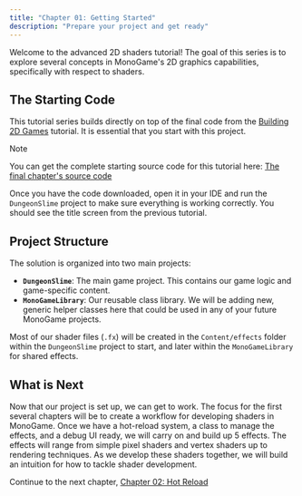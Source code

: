 ```yaml
---
title: "Chapter 01: Getting Started"
description: "Prepare your project and get ready"
---
```


Welcome to the advanced 2D shaders tutorial! The goal of this series is to explore several concepts in MonoGame's 2D graphics capabilities, specifically with respect to shaders.

## The Starting Code

This tutorial series builds directly on top of the final code from the [Building 2D Games](./../../../building_2d_games/index.md) tutorial. It is essential that you start with this project.

> [!note]
> You can get the complete starting source code for this tutorial here: 
> [The final chapter's source code](https://github.com/MonoGame/MonoGame.Samples/tree/3.8.4/Tutorials/learn-monogame-2d/src/24-Shaders/)

Once you have the code downloaded, open it in your IDE and run the `DungeonSlime` project to make sure everything is working correctly. You should see the title screen from the previous tutorial.

## Project Structure

The solution is organized into two main projects:

- **`DungeonSlime`**: The main game project. This contains our game logic and game-specific content.
- **`MonoGameLibrary`**: Our reusable class library. We will be adding new, generic helper classes here that could be used in any of your future MonoGame projects.

Most of our shader files (`.fx`) will be created in the `Content/effects` folder within the `DungeonSlime` project to start, and later within the `MonoGameLibrary` for shared effects.

## What is Next

Now that our project is set up, we can get to work. The focus for the first several chapters will be to create a workflow for developing shaders in MonoGame. Once we have a hot-reload system, a class to manage the effects, and a debug UI ready, we will carry on and build up 5 effects. The effects will range from simple pixel shaders and vertex shaders up to rendering techniques. As we develop these shaders together, we will build an intuition for how to tackle shader development. 

Continue to the next chapter, [Chapter 02: Hot Reload](../02_hot_reload/index.md)